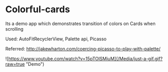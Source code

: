 # Colorful-cards
Its a demo app which demonstrates transition of colors on Cards when scrolling

Used: AutoFitRecyclerView, Palette api, Picasso

Referred: http://jakewharton.com/coercing-picasso-to-play-with-palette/

![https://www.youtube.com/watch?v=15pTOlSMiuM](/Media/just-a-gif.gif?raw=true "Demo")